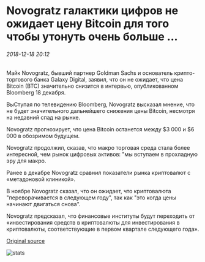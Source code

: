 # Novogratz галактики цифров не ожидает цену Bitcoin для того чтобы утонуть очень больше ...

###### 2018-12-18 20:12

Майк Novogratz, бывший партнер Goldman Sachs и основатель крипто-торгового банка Galaxy Digital, заявил, что он не ожидает, что цена Bitcoin (BTC) значительно снизится в интервью, опубликованном Bloomberg 18 декабря.

ВыСтупая по телевидению Bloomberg, Novogratz высказал мнение, что не будет значительного дальнейшего снижения цены Bitcoin, несмотря на недавний спад на рынке.

Novogratz прогнозирует, что цена Bitcoin останется между $3 000 и $6 000 в обозримом будущем.

Novogratz продолжил, сказав, что макро торговая среда стала более интересной, чем рынок цифровых активов: "мы вступаем в прохладную эру для макро.

Ранее в декабре Novogratz сравнил показатели рынка криптовалют с «метадоновой клиникой».

В ноябре Novogratz сказал, что он ожидает, что криптовалюта "переворачивается в следующем году", так как "это когда цены начинают двигаться снова".

Novogratz предсказал, что финансовые институты будут переходить от «инвестирования средств в криптовалюты для инвестирования в криптовалюты, соответствующие в первом квартале следующего года».

[Original source](https://cointelegraph.com/news/galaxy-digitals-novogratz-does-not-expect-bitcoin-price-to-sink-much-more)

![stats](https://c.statcounter.com/11760860/0/a89fa40b/1/ "stats")
